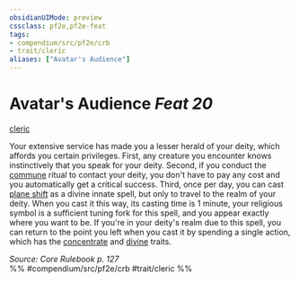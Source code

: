 ```yaml
---
obsidianUIMode: preview
cssclass: pf2e,pf2e-feat
tags:
- compendium/src/pf2e/crb
- trait/cleric
aliases: ["Avatar's Audience"]
---
```

# Avatar's Audience  *Feat 20*  
[cleric](../../Rules/traits/cleric.md)  


Your extensive service has made you a lesser herald of your deity, which affords you certain privileges. First, any creature you encounter knows instinctively that you speak for your deity. Second, if you conduct the [commune](../spells/rituals/commune.md) ritual to contact your deity, you don't have to pay any cost and you automatically get a critical success. Third, once per day, you can cast [plane shift](../spells/plane-shift.md) as a divine innate spell, but only to travel to the realm of your deity. When you cast it this way, its casting time is 1 minute, your religious symbol is a sufficient tuning fork for this spell, and you appear exactly where you want to be. If you're in your deity's realm due to this spell, you can return to the point you left when you cast it by spending a single action, which has the [concentrate](../../Rules/traits/concentrate.md) and [divine](../../Rules/traits/divine.md) traits.

*Source: Core Rulebook p. 127*  
%% #compendium/src/pf2e/crb #trait/cleric %%